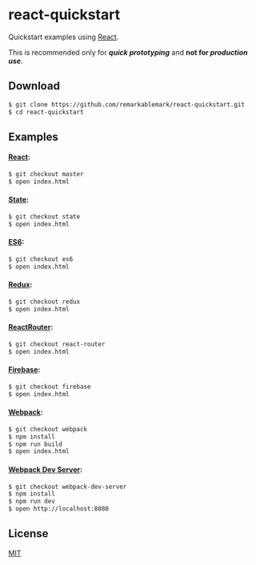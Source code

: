 # react-quickstart

Quickstart examples using [React](https://facebook.github.io/react/).

This is recommended only for **_quick prototyping_** and **not for _production use_**.

## Download

```sh
$ git clone https://github.com/remarkablemark/react-quickstart.git
$ cd react-quickstart
```

## Examples

#### [React](https://github.com/facebook/react):

```sh
$ git checkout master
$ open index.html
```

#### [State](https://facebook.github.io/react/docs/interactivity-and-dynamic-uis.html#how-state-works):

```sh
$ git checkout state
$ open index.html
```

#### [ES6](https://facebook.github.io/react/docs/reusable-components.html#es6-classes):

```sh
$ git checkout es6
$ open index.html
```

#### [Redux](https://github.com/reactjs/redux):

```sh
$ git checkout redux
$ open index.html
```

#### [ReactRouter](https://github.com/reactjs/react-router):

```sh
$ git checkout react-router
$ open index.html
```

#### [Firebase](https://firebase.google.com):

```sh
$ git checkout firebase
$ open index.html
```

#### [Webpack](https://webpack.github.io):

```sh
$ git checkout webpack
$ npm install
$ npm run build
$ open index.html
```

#### [Webpack Dev Server](https://webpack.github.io/docs/webpack-dev-server.html):

```sh
$ git checkout webpack-dev-server
$ npm install
$ npm run dev
$ open http://localhost:8080
```

## License

[MIT](https://github.com/remarkablemark/react-quickstart/blob/master/LICENSE)
